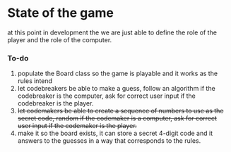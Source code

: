 # State of the game

at this point in development the we are just able to define the role of the player and the role of the computer.

### To-do

1. populate the Board class so the game is playable and it works as the rules intend
2. let codebreakers be able to make a guess, follow an algorithm if the codebreaker is the computer, ask for correct user input if the codebreaker is the player.
3. ~~let codemakers be able to create a sequence of numbers to use as the secret code, random if the codemaker is a computer, ask for correct user input if the codemaker is the player.~~
4. make it so the board exists, it can store a secret 4-digit code and it answers to the guesses in a way that corresponds to the rules.